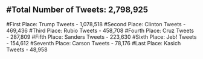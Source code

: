 #Total Number of Tweets: 2,798,925 
---
#First Place: Trump Tweets - 1,078,518
#Second Place: Clinton Tweets - 469,436
#Third Place: Rubio Tweets - 458,708
#Fourth Place: Cruz Tweets - 287,809
#Fifth Place: Sanders Tweets - 223,630
#Sixth Place: Jeb! Tweets - 154,612
#Seventh Place: Carson Tweets - 78,176
#Last Place: Kasich Tweets - 48,958
